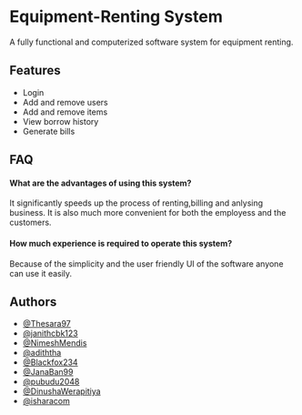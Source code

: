 # Equipment-Renting System

A fully functional and computerized software system for equipment renting.



## Features

- Login
- Add and remove users
- Add and remove items
- View borrow history
- Generate bills


## FAQ

#### What are the advantages of using this system?

It significantly speeds up the process of renting,billing and anlysing business. It is also much more convenient for both the employess and the customers.

#### How much experience is required to operate this system?

Because of the simplicity and the user friendly UI of the software anyone can use it easily.


## Authors

- [@Thesara97](https://github.com/Thesara97)
- [@janithcbk123](https://github.com/janithcbk123)
- [@NimeshMendis](https://github.com/NimeshMendis)
- [@adiththa](https://github.com/adiththa)
- [@Blackfox234](https://github.com/Blackfox234)
- [@JanaBan99](https://github.com/JanaBan99)
- [@pubudu2048](https://github.com/pubudu2048)
- [@DinushaWerapitiya](https://github.com/DinushaWerapitiya)
- [@isharacom](https://github.com/isharacom)


